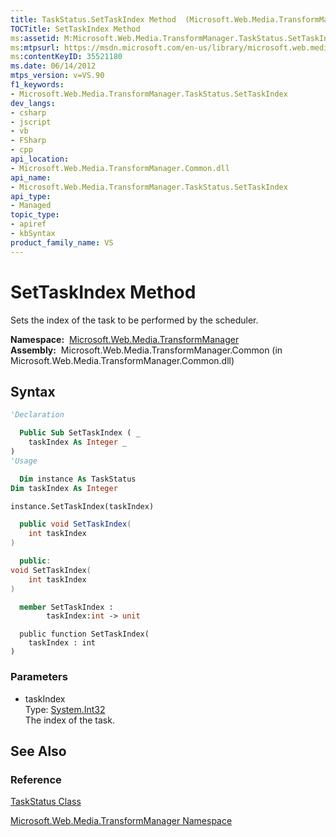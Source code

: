 ```yaml
---
title: TaskStatus.SetTaskIndex Method  (Microsoft.Web.Media.TransformManager)
TOCTitle: SetTaskIndex Method
ms:assetid: M:Microsoft.Web.Media.TransformManager.TaskStatus.SetTaskIndex(System.Int32)
ms:mtpsurl: https://msdn.microsoft.com/en-us/library/microsoft.web.media.transformmanager.taskstatus.settaskindex(v=VS.90)
ms:contentKeyID: 35521180
ms.date: 06/14/2012
mtps_version: v=VS.90
f1_keywords:
- Microsoft.Web.Media.TransformManager.TaskStatus.SetTaskIndex
dev_langs:
- csharp
- jscript
- vb
- FSharp
- cpp
api_location:
- Microsoft.Web.Media.TransformManager.Common.dll
api_name:
- Microsoft.Web.Media.TransformManager.TaskStatus.SetTaskIndex
api_type:
- Managed
topic_type:
- apiref
- kbSyntax
product_family_name: VS
---
```


# SetTaskIndex Method

Sets the index of the task to be performed by the scheduler.

**Namespace:**  [Microsoft.Web.Media.TransformManager](microsoft-web-media-transformmanager-namespace.md)  
**Assembly:**  Microsoft.Web.Media.TransformManager.Common (in Microsoft.Web.Media.TransformManager.Common.dll)

## Syntax

```vb
'Declaration

  Public Sub SetTaskIndex ( _
    taskIndex As Integer _
)
'Usage

  Dim instance As TaskStatus
Dim taskIndex As Integer

instance.SetTaskIndex(taskIndex)
```

```csharp
  public void SetTaskIndex(
    int taskIndex
)
```

```cpp
  public:
void SetTaskIndex(
    int taskIndex
)
```

``` fsharp
  member SetTaskIndex : 
        taskIndex:int -> unit 
```

```jscript
  public function SetTaskIndex(
    taskIndex : int
)
```

### Parameters

  - taskIndex  
    Type: [System.Int32](https://msdn.microsoft.com/library/td2s409d)  
    The index of the task.  

## See Also

### Reference

[TaskStatus Class](taskstatus-class-microsoft-web-media-transformmanager.md)

[Microsoft.Web.Media.TransformManager Namespace](microsoft-web-media-transformmanager-namespace.md)

